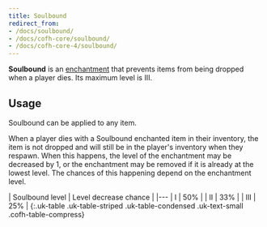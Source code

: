 ```yaml
---
title: Soulbound
redirect_from:
- /docs/soulbound/
- /docs/cofh-core/soulbound/
- /docs/cofh-core-4/soulbound/
---
```


**Soulbound** is an [enchantment](https://minecraft.gamepedia.com/Enchanting)
that prevents items from being dropped when a player dies. Its maximum level is
III.


Usage
-----

Soulbound can be applied to any item.

When a player dies with a Soulbound enchanted item in their inventory, the item
is not dropped and will still be in the player's inventory when they respawn.
When this happens, the level of the enchantment may be decreased by 1, or the
enchantment may be removed if it is already at the lowest level. The chances of
this happening depend on the enchantment level.

| Soulbound level | Level decrease chance |
|---
| I | 50% |
| II | 33% |
| III | 25% |
{:.uk-table .uk-table-striped .uk-table-condensed .uk-text-small .cofh-table-compress}
